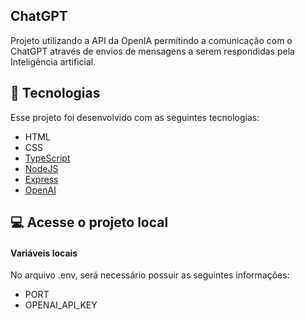 ## ChatGPT

Projeto utilizando a API da OpenIA permitindo a comunicação com o ChatGPT através de envios de mensagens a serem respondidas pela Inteligência artificial.

## 🚀 Tecnologias

Esse projeto foi desenvolvido com as seguintes tecnologias:

- HTML
- CSS
- [TypeScript](https://www.typescriptlang.org/)
- [NodeJS](https://nodejs.org/en/)
- [Express](https://www.npmjs.com/package/express)
- [OpenAI](https://platform.openai.com/)

## 💻 Acesse o projeto local

#### Variáveis locais
No arquivo .env, será necessário possuir as seguintes informações:
- PORT
- OPENAI_API_KEY